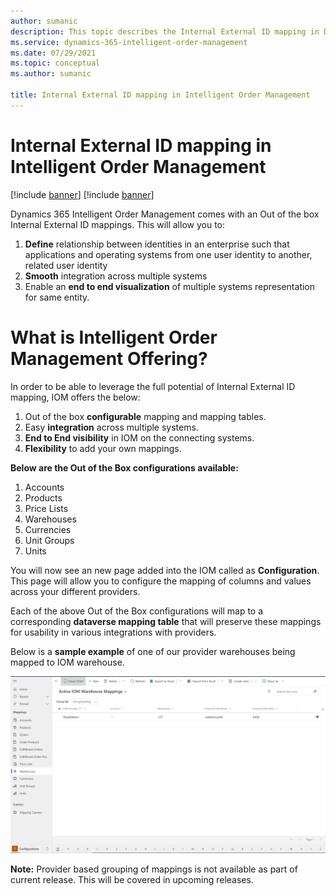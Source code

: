 ```yaml
---
author: sumanic
description: This topic describes the Internal External ID mapping in Dynamics 365 Intelligent Order Management.
ms.service: dynamics-365-intelligent-order-management
ms.date: 07/29/2021
ms.topic: conceptual
ms.author: sumanic

title: Internal External ID mapping in Intelligent Order Management
---
```



# Internal External ID mapping in Intelligent Order Management

[!include [banner](includes/banner.md)]
[!include [banner](includes/preview-banner.md)]

Dynamics 365 Intelligent Order Management comes with an Out of the box Internal External ID mappings. This will allow you to:

1. **Define** relationship between identities in an enterprise such that applications and operating systems from one user identity to another, related user identity
1. **Smooth** integration across multiple systems
1. Enable an **end to end visualization** of multiple systems representation for same entity.

# What is Intelligent Order Management Offering?

In order to be able to leverage the full potential of Internal External ID mapping, IOM offers the below:

1. Out of the box **configurable** mapping and mapping tables.
1. Easy **integration** across multiple systems.
1. **End to End visibility** in IOM on the connecting systems.
1. **Flexibility** to add your own mappings.

**Below are the Out of the Box configurations available:**

1. Accounts
2. Products
3. Price Lists
4. Warehouses
5. Currencies
6. Unit Groups
7. Units

You will now see an new page added into the IOM called as **Configuration**. This page will allow you to configure the mapping of columns and values across your different providers.

Each of the above Out of the Box configurations will map to a corresponding **dataverse mapping table** that will preserve these mappings for usability in various integrations with providers.

Below is a **sample example** of one of our provider warehouses being mapped to IOM warehouse.

![image](media/warehouseMapping.png)

**Note:** Provider based grouping of mappings is not available as part of current release. This will be covered in upcoming releases.

